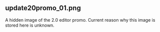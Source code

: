 ## update20promo_01.png
A hidden image of the 2.0 editor promo. Current reason why this image is stored here is unknown.
